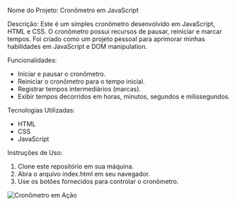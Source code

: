Nome do Projeto: Cronômetro em JavaScript

Descrição:
Este é um simples cronômetro desenvolvido em JavaScript, HTML e CSS. O cronômetro possui recursos de pausar, reiniciar e marcar tempos. Foi criado como um projeto pessoal para aprimorar minhas habilidades em JavaScript e DOM manipulation.

Funcionalidades:
- Iniciar e pausar o cronômetro.
- Reiniciar o cronômetro para o tempo inicial.
- Registrar tempos intermediários (marcas).
- Exibir tempos decorridos em horas, minutos, segundos e milissegundos.

Tecnologias Utilizadas:
- HTML
- CSS
- JavaScript

Instruções de Uso:
1. Clone este repositório em sua máquina.
2. Abra o arquivo index.html em seu navegador.
3. Use os botões fornecidos para controlar o cronômetro.

![Cronômetro em Ação](link-para-uma-imagem-ou-gif-do-cronometro-em-acao)

